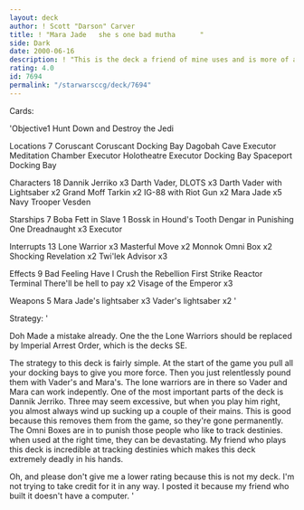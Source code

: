 ```yaml
---
layout: deck
author: ! Scott "Darson" Carver
title: ! "Mara Jade   she s one bad mutha      "
side: Dark
date: 2000-06-16
description: ! "This is the deck a friend of mine uses and is more of a fun deck than anything else. Although it does take the opponent off guard because few people would expect you to play so many Mara Jade's."
rating: 4.0
id: 7694
permalink: "/starwarsccg/deck/7694"
---
```

Cards: 

'Objective1
Hunt Down and Destroy the Jedi

Locations 7
Coruscant
Coruscant Docking Bay
Dagobah Cave
Executor Meditation Chamber
Executor Holotheatre
Executor Docking Bay
Spaceport Docking Bay

Characters 18
Dannik Jerriko x3
Darth Vader, DLOTS x3
Darth Vader with Lightsaber x2
Grand Moff Tarkin x2
IG-88 with Riot Gun x2
Mara Jade x5
Navy Trooper Vesden

Starships 7
Boba Fett in Slave 1
Bossk in Hound's Tooth
Dengar in Punishing One
Dreadnaught x3
Executor

Interrupts 13
Lone Warrior x3
Masterful Move x2
Monnok
Omni Box x2
Shocking Revelation x2
Twi'lek Advisor x3

Effects 9
Bad Feeling Have I
Crush the Rebellion
First Strike
Reactor Terminal
There'll be hell to pay x2
Visage of the Emperor x3

Weapons 5
Mara Jade's lightsaber x3
Vader's lightsaber x2
'

Strategy: '

Doh Made a mistake already. One the the Lone Warriors should be replaced by Imperial Arrest Order, which is the decks SE.

The strategy to this deck is fairly simple. At the start of the game you pull all your docking bays to give you more force. Then you just relentlessly pound them with Vader's and Mara's. The lone warriors are in there so Vader and Mara can work indepently. One of the most important parts of the deck is Dannik Jerriko. Three may seem excessive, but when you play him right, you almost always wind up sucking up a couple of their mains. This is good because this removes them from the game, so they're gone permanently. The Omni Boxes are in to punish those people who like to track destinies. when used at the right time, they can be devastating. My friend who plays this deck is incredible at tracking destinies which makes this deck extremely deadly in his hands.

Oh, and please don't give me a lower rating because this is not my deck. I'm not trying to take credit for it in any way. I posted it because my friend who built it doesn't have a computer. '

